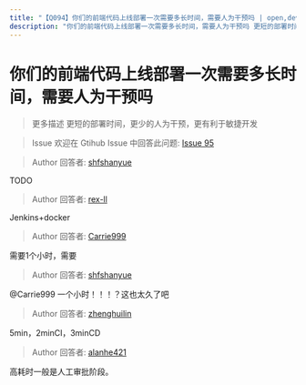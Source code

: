 ```yaml
---
title: "【Q094】你们的前端代码上线部署一次需要多长时间，需要人为干预吗 | open,devops,前端工程化高频面试题"
description: "你们的前端代码上线部署一次需要多长时间，需要人为干预吗 更短的部署时间，更少的人为干预，更有利于敏捷开发  字节跳动面试题、阿里腾讯面试题、美团小米面试题。"
---
```


# 你们的前端代码上线部署一次需要多长时间，需要人为干预吗

> 更多描述
> 更短的部署时间，更少的人为干预，更有利于敏捷开发

> Issue
> 欢迎在 Gtihub Issue 中回答此问题: [Issue 95](https://github.com/shfshanyue/Daily-Question/issues/95)

> Author
> 回答者: [shfshanyue](https://github.com/shfshanyue)

TODO

> Author
> 回答者: [rex-ll](https://github.com/rex-ll)

Jenkins+docker

> Author
> 回答者: [Carrie999](https://github.com/Carrie999)

需要1个小时，需要

> Author
> 回答者: [shfshanyue](https://github.com/shfshanyue)

@Carrie999 一个小时！！！？这也太久了吧

> Author
> 回答者: [zhenghuilin](https://github.com/zhenghuilin)

5min，2minCI，3minCD

> Author
> 回答者: [alanhe421](https://github.com/alanhe421)

高耗时一般是人工审批阶段。
